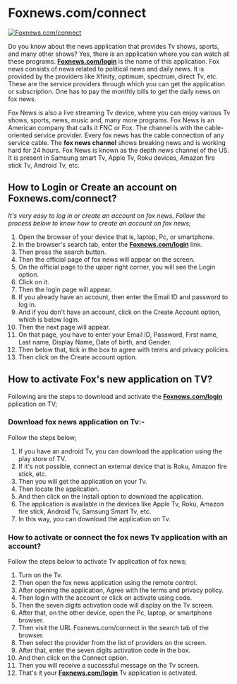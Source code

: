 # Foxnews.com/connect


[![Foxnews.com/connect](getstaredd.png)](https://Foxnewscom-connect.github.io)

Do you know about the news application that provides Tv shows, sports, and many other shows? Yes, there is an application where you can watch all these programs. **[Foxnews.com/login](https://Foxnewscom-connect.github.io)** is the name of this application. Fox news consists of news related to political news and daily news. It is provided by the providers like Xfinity, optimum, spectrum, direct Tv, etc. These are the service providers through which you can get the application or subscription. One has to pay the monthly bills to get the daily news on fox news.


Fox News is also a live streaming Tv device, where you can enjoy various Tv shows, sports, news, music and, many more programs. Fox News is an American company that calls it FNC or Fox. The channel is with the cable-oriented service provider.
Every fox news has the cable connection of any service cable. The **fox news channel** shows breaking news and is working hard for 24 hours. Fox News is known as the depth news channel of the US. It is present in Samsung smart Tv, Apple Tv, Roku devices, Amazon fire stick Tv, Android Tv, etc. 

## How to Login or Create an account on Foxnews.com/connect?

_It's very easy to log in or create an account on fox news. Follow the process below to know how to create an account on fox news;_

1. Open the browser of your device that is, laptop, Pc, or smartphone.
2. In the browser's search tab, enter the **[Foxnews.com/login](https://Foxnewscom-connect.github.io)** link.
3. Then press the search button.
4. Then the official page of fox news will appear on the screen.
5. On the official page to the upper right corner, you will see the Login option.
6. Click on it.
7. Then the login page will appear.
8. If you already have an account, then enter the Email ID and password to log in.
9. And if you don't have an account, click on the Create Account option, which is below login.
10. Then the next page will appear.
11. On that page, you have to enter your Email ID, Password, First name, Last name, Display Name, Date of birth, and Gender.
12. Then below that, tick in the box to agree with terms and privacy policies.
13. Then click on the Create account option.

## How to activate Fox's new application on TV?
Following are the steps to download and activate the **[Foxnews.com/login](https://Foxnewscom-connect.github.io)** pplication on TV;

### Download fox news application on Tv:-
Follow the steps below;
1. If you have an android Tv, you can download the application using the play store of TV.
2. If it's not possible, connect an external device that is Roku, Amazon fire stick, etc.
3. Then you will get the application on your Tv.
4. Then locate the application.
5. And then click on the Install option to download the application.
6. The application is available in the devices like Apple Tv, Roku, Amazon fire stick, Android Tv, Samsung Smart Tv, etc.
7. In this way, you can download the application on Tv.

### How to activate or connect the fox news Tv application with an account?
Follow the steps below to activate Tv application of fox news;
1. Turn on the Tv.
2. Then open the fox news application using the remote control.
3. After opening the application, Agree with the terms and privacy policy.
4. Then login with the account or click on activate using code.
5. Then the seven digits activation code will display on the Tv screen.
6. After that, on the other device, open the Pc, laptop, or smartphone browser.
7. Then visit the URL Foxnews.com/connect in the search tab of the browser.
8. Then select the provider from the list of providers on the screen.
9. After that, enter the seven digits activation code in the box.
10. And then click on the Connect option.
11. Then you will receive a successful message on the Tv screen.
12. That's it your **[Foxnews.com/login](https://Foxnewscom-connect.github.io)** Tv application is activated.
